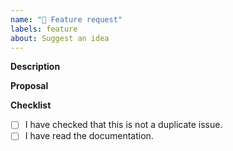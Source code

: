 ```yaml
---
name: "🚀 Feature request"
labels: feature
about: Suggest an idea
---
```


**Description**

<!-- *(Brief description of the feature)* -->

**Proposal**

<!-- *(Outline how you plan to implement this feature if you have one)* -->

**Checklist**
- [ ] I have checked that this is not a duplicate issue.
- [ ] I have read the documentation.
